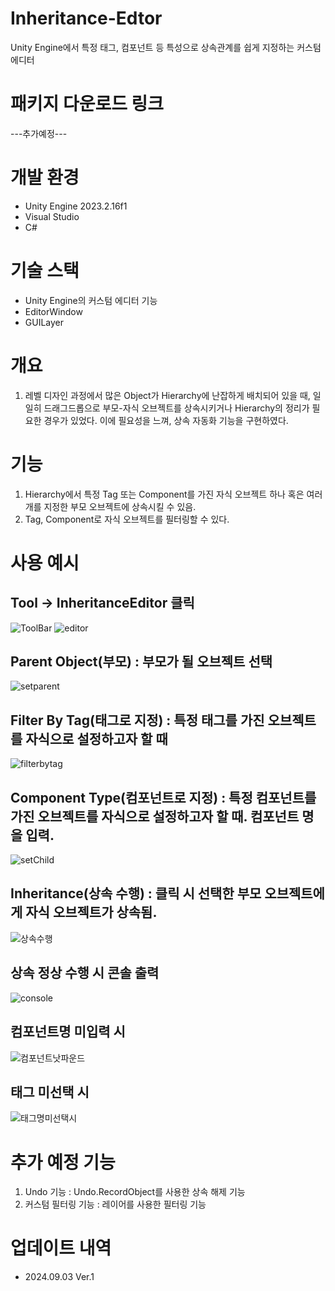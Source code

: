 # Inheritance-Edtor
Unity Engine에서 특정 태그, 컴포넌트 등 특성으로 상속관계를 쉽게 지정하는 커스텀 에디터

# 패키지 다운로드 링크
---추가예정---

# 개발 환경
- Unity Engine 2023.2.16f1
- Visual Studio
- C#

# 기술 스택
- Unity Engine의 커스텀 에디터 기능
- EditorWindow
- GUILayer

# 개요
1. 레벨 디자인 과정에서 많은 Object가 Hierarchy에 난잡하게 배치되어 있을 때, 일일히 드래그드롭으로 부모-자식 오브젝트를 상속시키거나 Hierarchy의 정리가 필요한 경우가 있었다. 이에 필요성을 느껴, 상속 자동화 기능을 구현하였다.

# 기능
1. Hierarchy에서 특정 Tag 또는 Component를 가진 자식 오브젝트 하나 혹은 여러개를 지정한 부모 오브젝트에 상속시킬 수 있음.
2. Tag, Component로 자식 오브젝트를 필터링할 수 있다.

# 사용 예시
  ## Tool -> InheritanceEditor 클릭
![ToolBar](https://github.com/user-attachments/assets/e56b587a-80f0-4eca-b339-cf12248130d0)
![editor](https://github.com/user-attachments/assets/820089c8-c9cf-48c1-b77a-730913ae7acb)
 
  ## Parent Object(부모) : 부모가 될 오브젝트 선택
  ![setparent](https://github.com/user-attachments/assets/6d006df4-df77-4f6d-bf7f-9ea3e2071241)
 
  ## Filter By Tag(태그로 지정) : 특정 태그를 가진 오브젝트를 자식으로 설정하고자 할 때 
  ![filterbytag](https://github.com/user-attachments/assets/9c111e9c-bb25-4a59-9c87-1aade3ad84f4)
 
  ## Component Type(컴포넌트로 지정) : 특정 컴포넌트를 가진 오브젝트를 자식으로 설정하고자 할 때. 컴포넌트 명을 입력.
  ![setChild](https://github.com/user-attachments/assets/35ecd077-a38c-44cb-9b9f-485538d6282d)
 
  ## Inheritance(상속 수행) : 클릭 시 선택한 부모 오브젝트에게 자식 오브젝트가 상속됨.
  ![상속수행](https://github.com/user-attachments/assets/078503e4-da24-45db-ae87-01c01e297cce)

  ## 상속 정상 수행 시 콘솔 출력
  ![console](https://github.com/user-attachments/assets/c5f7638a-906a-4fbb-8c33-16564135a8c4)

  ## 컴포넌트명 미입력 시
  ![컴포넌트낫파운드](https://github.com/user-attachments/assets/07053709-3f29-4008-9d97-f6f34ee57055)

  ## 태그 미선택 시
  ![태그명미선택시](https://github.com/user-attachments/assets/659c8a70-5880-4cb1-a5fa-738d35cbf28d)

# 추가 예정 기능
1. Undo 기능 : Undo.RecordObject를 사용한 상속 해제 기능
2. 커스텀 필터링 기능 : 레이어를 사용한 필터링 기능 

# 업데이트 내역
 - 2024.09.03 Ver.1

